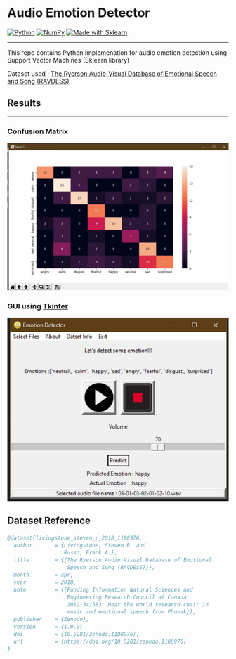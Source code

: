 # Audio Emotion Detector

[![Python](https://img.shields.io/badge/python-3670A0?style=for-the-badge&logo=python&logoColor=ffdd54)](https://www.python.org/)
[![NumPy](https://img.shields.io/badge/numpy-%23013243.svg?style=for-the-badge&logo=numpy&logoColor=white)](https://numpy.org/)
[![Made with Sklearn](https://img.shields.io/badge/Scikit%20Learn-SVM-F7931E?style=for-the-badge&logo=scikit-learn)](http://scikit-learn.org/stable/modules/generated/sklearn.svm.SVC.html)

---

This repo contains Python implemenation for audio emotion detection using Support Vector Machines (Sklearn library)

Dataset used : [The Ryerson Audio-Visual Database of Emotional Speech and Song (RAVDESS)](https://zenodo.org/record/1188976#.YRvbUogzZPZ)

## Results

---

### Confusion Matrix

![Confusion Matrix](docs/confusion_matrix.JPG)

### GUI using [ Tkinter ](https://docs.python.org/3/library/tkinter.html)

![gui](docs/output_gui.JPG)

## Dataset Reference

```bibtex
@dataset{livingstone_steven_r_2018_1188976,
  author       = {Livingstone, Steven R. and
                  Russo, Frank A.},
  title        = {{The Ryerson Audio-Visual Database of Emotional
                   Speech and Song (RAVDESS)}},
  month        = apr,
  year         = 2018,
  note         = {{Funding Information Natural Sciences and
                   Engineering Research Council of Canada:
                   2012-341583  Hear the world research chair in
                   music and emotional speech from Phonak}},
  publisher    = {Zenodo},
  version      = {1.0.0},
  doi          = {10.5281/zenodo.1188976},
  url          = {https://doi.org/10.5281/zenodo.1188976}
}
```

